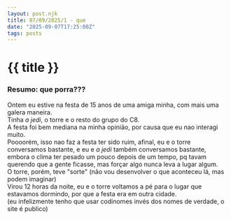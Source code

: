 ```yaml
---
layout: post.njk
title: 07/09/2025/1 - que 
date: "2025-09-07T17:25:00Z"
tags: posts
---
```

# {{ title }}

### Resumo: que porra???

Ontem eu estive na festa de 15 anos de uma amiga minha, com mais uma galera maneira. \
Tinha *a jedi*, o torre e o resto do grupo do C8. \
A festa foi bem mediana na minha opinião, por causa que eu nao interagi muito. \
Poooorém, isso nao faz a festa ter sido ruim, afinal, eu e o torre conversamos bastante, e eu e *a jedi* também conversamos bastante, embora o clima ter pesado um pouco depois de um tempo, pq tavam querendo que a gente ficasse, mas forçar algo nunca leva a lugar algum. \
O torre, porém, teve "sorte" (não vou desenvolver o que aconteceu lá, mas podem imaginar) \
Virou 12 horas da noite, eu e o torre voltamos a pé para o lugar que estavamos dormindo, por que a festa era em outra cidade. \
(eu infelizmente tenho que usar codinomes invés dos nomes de verdade, o site é publico)